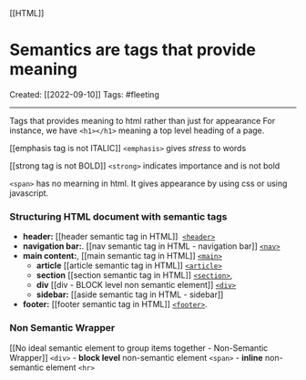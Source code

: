 [[HTML]]

# Semantics are tags that provide meaning
Created:  [[2022-09-10]]
Tags: #fleeting 

---
Tags that provides meaning to html rather than just for appearance
For instance, we have `<h1></h1>` meaning a top level heading of a page. 

[[emphasis tag is not ITALIC]]
`<emphasis>` gives *stress* to words

[[strong tag is not BOLD]]
`<strong>` indicates importance and is not bold

`<span>` has no mearning in html. 
It gives appearance by using css or using javascript. 


### Structuring HTML document with semantic tags
-   **header:** [[header semantic tag in HTML]]  [`<header>`](https://developer.mozilla.org/en-US/docs/Web/HTML/Element/header)
-   **navigation bar:**. [[nav semantic tag in HTML - navigation bar]] [`<nav>`](https://developer.mozilla.org/en-US/docs/Web/HTML/Element/nav)
-   **main content:**, [[main semantic tag in HTML]] [`<main>`](https://developer.mozilla.org/en-US/docs/Web/HTML/Element/main)
       - **article** [[article semantic tag in HTML]]   [`<article>`](https://developer.mozilla.org/en-US/docs/Web/HTML/Element/article)
       - **section** [[section semantic tag in HTML]] [`<section>`](https://developer.mozilla.org/en-US/docs/Web/HTML/Element/section),
       - **div** [[div - BLOCK level non semantic element]] [`<div>`](https://developer.mozilla.org/en-US/docs/Web/HTML/Element/div) 
       -   **sidebar:** [[aside semantic tag in HTML - sidebar]] 
-   **footer:** [[footer semantic tag in HTML]] [`<footer>`](https://developer.mozilla.org/en-US/docs/Web/HTML/Element/footer).


### Non Semantic Wrapper
[[No ideal semantic element to group items together - Non-Semantic Wrapper]]
`<div>` - **block level** non-semantic element
`<span>` - **inline** non-semantic element
`<hr>`

